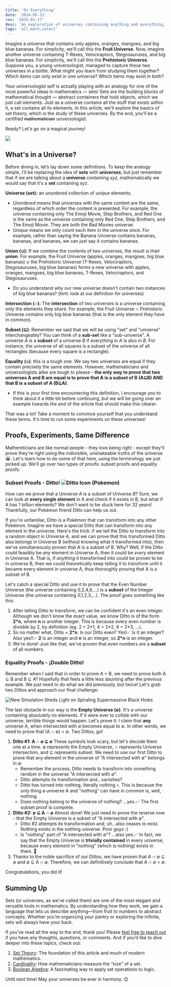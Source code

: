 ```yaml
---
title: 'On Everything'
date: '2024-05-31'
rev: '2025-01-17'
desc: 'An exploration of universes containing anything and everything, and a useful langauge to describe them.'
tags: 'all,math,select'
---
```

Imagine a universe that contains only apples, oranges, mangoes, and big blue bananas. For simplicity, we'll call this the **Fruit Universe**. Now, imagine another universe containing T-Rexes, Velociraptors, Stegosauruses, and big blue bananas. For simplicity, we'll call this the **Prehistoric Universe**. Suppose you, a young universologist, managed to capture these two universes in a bottle. What might you learn from studying them together? Which items can only exist in one universe? Which items may exist in both?

Your universologist self is actually playing with an analogy for one of the most powerful ideas in mathematics — sets! Sets are the building blocks of mathematical thought — abstract containers that hold objects, which we just call elements. Just as a universe contains all the stuff that exists within it, a set contains all its elements. In this article, we'll explore the basics of set theory, which is the study of these universes. By the end, you'll be a certified ~~mathematician~~ universologist. 

Ready? Let's go on a magical journey!

![](https://blogger.googleusercontent.com/img/b/R29vZ2xl/AVvXsEhqEt3g3adafa8AGbQzG4fQUnyGA2MVOxFRBY0OHuoUdXB4SjJlgSwe2Oi773olJGDy9mrEK3p4G5m1eaPWhBNy9fB01Grl0BcBE_Wiy99fl4yDs_quXlFXEzt7Cynl0zfWZ01iZwxnSidO/s1600/bbaeratd.jpg)

## What's in a Universe?
Before diving in, let’s lay down some definitions. To keep the analogy simple, I'll be replacing the idea of **sets** with **universes**, but just remember that if we are talking about a **universe** containing *xyz*, mathematically we would say that it's a **set** containing *xyz*.

**Universe (set):** an *unordered* collection of *unique* elements. 
- *Unordered* means that universes with the same content are the same, regardless of which order the content is presented. For example, the universe containing only The Emoji Movie, Step Brothers, and Red One is the same as the universe containing only Red One, Step Brothers, and The Emoji Movie. They are both the Bad Movies universe. 
- *Unique* means we only count each item in the universe once. For example, rather than saying the Banana Universe contains bananas, bananas, and bananas, we can just say it contains bananas.

**Union (∪):** If we combine the contents of two universes, the result is their **union**. For example, the Fruit Universe (apples, oranges, mangoes, big blue bananas) ∪ the Prehistoric Universe (T-Rexes, Velociraptors, Stegosauruses, big blue bananas) forms a new universe with apples, oranges, mangoes, big blue bananas, T-Rexes, Velociraptors, and Stegosauruses.
- Do you understand why our new universe doesn't contain two instances of big blue bananas? (hint: look at our definition for universes)

**Intersection (∩):** The **intersection** of two universes is a universe containing only the elements they share. For example, the Fruit Universe ∩ Prehistoric Universe contains only big blue bananas (that is the only element they have in common). 

**Subset (⊆)**: Remember we said that we will be using "set" and "universe" interchangeably? You can think of a **sub-set** like a "sub-universe". A universe *A* is a **subset** of a universe *B* if everything in *A* is also in *B*. For instance, the universe of all squares is a subset of the universe of all rectangles (because every square is a rectangle).

**Equality (=)**: this is a tough one. We say two universes are equal if they contain precisely the same elements. However, mathematicians and universologists alike are tough to please - **the only way to prove that two universes A and B are equal is to prove that A is a subset of B (A⊆B) AND that B is a subset of A (B⊆A)**. 
- If this is your first time encountering this definition, I encourage you to think about it a little bit before continuing, but we will be going over an example towards the end of the article that should make this clearer.

That was a lot! Take a moment to convince yourself that you understand these terms. It's time to run some experiments on these universes!

## Proofs, Experiments, Same Difference

Mathemticians are like normal people - they love being right - except they'll prove they're right using the indivisible, unshakeable truths of the universe 😭. Let's learn how to do some of that here, using the terminology we just picked up. We'll go over two types of proofs: subset proofs and equality proofs.

### Subset Proofs - Ditto! ![Ditto Icon (Pokemon)](https://www.serebii.net/pokedex-dp/icon/132.gif)
How can we prove that a Universe *A* is a subset of Universe *B*? Sure, we can look at **every single element** in A and check if it exists in B, but what if A has 1 billion elements? We don't want to be stuck here for 32 years! Thankfully, our Pokémon friend Ditto can help us out. 

If you're unfamiliar, Ditto is a Pokémon that can transform into any other Pokémon. Imagine we have a special Ditto that can transform into any element in the universe. Here's the trick: if we tell the Ditto to transform into a random object in Universe A, and we can prove that this transformed Ditto also belongs in Universe B (without knowing what it transformed into), then we've simultaneously proven that A is a subset of B. Why? Well, if the Ditto could feasibly be *any* element in Universe A, then it could be *every* element in Universe A. That is, if *anything* it transformed into could be proven to be in universe B, then we could theoretically keep telling it to transform until it became every element in universe A, thus thoroughly proving that A is a subset of B.

Let's catch a special Ditto and use it to prove that the Even Number Universe (the universe containing 0,2,4,6,...) is a **subset** of the Integer Universe (the universe containing 0,1,2,3,...). The proof goes something like this:
1. After telling Ditto to transform, we can be confident it's an even integer. Although we don't know the exact value, we know Ditto is of the form **2\*n**, where **n** is another integer. This is because every even number is divisble by 2, by definition (eg. 2 = 2\*1, 4 = 2\*2, 6 = 2\*3, ...).
2. So no matter what, Ditto = **2\*n**. Is our Ditto even? Yes!✅  Is it an integer? Also yes!!✅  **2** is an integer and **n** is an integer, so **2\*n** is an integer.
3. We're done! Just like that, we've proven that even numbers are a **subset** of all numbers.

### Equality Proofs - ¡Double Ditto!
Remember when I said that in order to prove A = B, we need to prove both A ⊆ B and B ⊆ A? Hopefully that feels a little less daunting after the previous example. We just need to do what we did previously, but twice! Let's grab two Dittos and approach our final challenge:

![New Simulation Sheds Light on Spiraling Supermassive Black Holes](https://live.staticflickr.com/3402/3598601013_c0f30cf63b_b.jpg)

The last obstacle in our way is the **Empty Universe (∅)**. It's a universe containing absolutely no elements. If it were ever to collide with our universe, terrible things would happen. Let's prove it: I claim that **any** universe A, when intersected with ∅ becomes equal to ∅. In other words, we need to prove that (A ∩ ∅) = ∅. Two Dittos, go!

1. **Ditto #1: A ∩ ∅ ⊆ ∅** These symbols look scary, but let's decode them one at a time. ∅ represents the Empty Universe, ∩ represents Universe intersection, and ⊆ represents subset. We need to use our first Ditto to prove that any element in the universe of "A intersected with ∅" belongs in ∅.
    - Remember the process, Ditto needs to transform into something random in the universe "A intersected with ∅". 
    - Ditto attempts its transformation and...vanishes?
    - Ditto has turned into nothing, literally nothing 💀. This is because the only thing a universe A and "nothing" can have in common is, well, nothing.
    - Does nothing belong to the universe of nothing? ...yes.✅ The first subset proof is complete.
2. **Ditto #2: ∅ ⊆ A ∩ ∅** Almost done! We just need to prove the reverse now - that the Empty Universe is a subset of "A intersected with ∅". 
    - Ditto #2 attempts its transformation and, uh...also ceases to exist. Nothing exists in the nothing universe. Poor guys :(
    - Is "nothing" part of "A intersected with ∅"? ...also yes.✅ In fact, we say that the Empty Universe is **trivially contained** in every universe, because every element in "nothing" (which is nothing) exists in them. 🤯
3. Thanks to the noble sacrifice of our Dittos, we have proven that A ∩ ∅ ⊆ ∅ and ∅ ⊆ A ∩ ∅. Therefore, we can definitively conclude that A ∩ ∅ = ∅.

Congratulations, you did it!

## Summing Up

Sets (or universes, as we’ve called them) are one of the most elegant and versatile tools in mathematics. By understanding how they work, we gain a language that lets us describe anything—from fruit to numbers to abstract concepts. Whether you’re organizing your pantry or exploring the infinite, sets will always have your back.

If you've read all the way to the end, thank you! Please [feel free to reach out](chat@franklinyin.com) if you have any thoughts, questions, or comments. And if you’d like to dive deeper into these topics, check out:

1. [Set Theory](https://en.wikipedia.org/wiki/Set_theory): The foundation of this article and much of modern mathematics.
2. [Cardinality](https://en.wikipedia.org/wiki/Cardinality): How mathematicians measure the “size” of a set.
3. [Boolean Algebra](https://en.wikipedia.org/wiki/Boolean_algebra): A fascinating way to apply set operations to logic.

Until next time! May your universes be ever in harmony. 😊